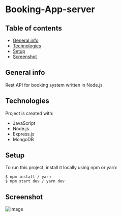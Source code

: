 # Booking-App-server

## Table of contents

- [General info](#general-info)
- [Technologies](#tenchnologies)
- [Setup](#setup)
- [Screenshot](#screenshot)

## General info
Rest API for booking system written in Node.js

## Technologies

Project is created with:

- JavaScript
- Node.js 
- Express.js
- MongoDB

## Setup

To run this project, install it locally using npm or yarn:

```
$ npm install / yarn
$ npm start dev / yarn dev
```

## Screenshot

![image](./screenshots/ss.png)
